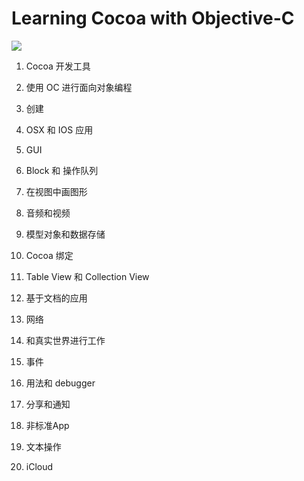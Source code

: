 # Learning Cocoa with Objective-C

![](https://file.wulicode.com/yuque/202208/04/23/0911UQuS6mlc.png)

1. Cocoa 开发工具

2. 使用 OC 进行面向对象编程

3. 创建

4. OSX 和 IOS 应用

5. GUI

6. Block 和 操作队列

7. 在视图中画图形

8. 音频和视频

9. 模型对象和数据存储

10. Cocoa 绑定

11. Table View 和 Collection View

12. 基于文档的应用

13. 网络

14. 和真实世界进行工作

15. 事件

16. 用法和 debugger

17. 分享和通知

18. 非标准App

19. 文本操作

20. iCloud

